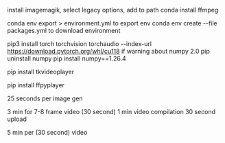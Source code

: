 install imagemagik, select legacy options, add to path
conda install ffmpeg

conda env export > environment.yml to export env
conda env create --file packages.yml to download environment

pip3 install torch torchvision torchaudio --index-url https://download.pytorch.org/whl/cu118
if warning about numpy 2.0
    pip uninstall numpy
    pip install numpy==1.26.4

pip install tkvideoplayer

pip install ffpyplayer

25 seconds per image gen

3 min for 7-8 frame video (30 second)
1 min video compilation
30 second upload

5 min per (30 second) video